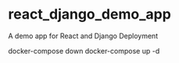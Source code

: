 
# react_django_demo_app
A demo app for React and Django Deployment

docker-compose down
docker-compose up -d
